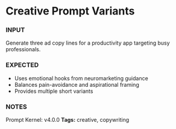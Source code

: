 # Creative Prompt Variants
<!-- markdownlint-disable MD001 -->

### INPUT
Generate three ad copy lines for a productivity app targeting busy professionals.

### EXPECTED
- Uses emotional hooks from neuromarketing guidance
- Balances pain-avoidance and aspirational framing
- Provides multiple short variants

### NOTES
Prompt Kernel: v4.0.0
**Tags:** creative, copywriting
